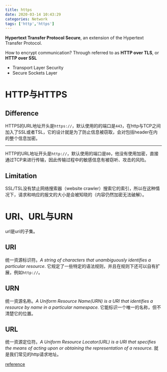 ```yaml
---
title: https
date: 2020-03-14 10:43:29
categories: Network
tags: ['http','https']
---
```


**Hypertext Transfer Protocol Secure**, an extension of the Hypertext Transfer Protocol. 

How to encrypt communication? Through referred to as **HTTP over TLS**, or **HTTP over SSL**

- Transport Layer Security
- Secure Sockets Layer

<!-- more -->

# HTTP与HTTPS



## Difference

HTTPS的URL地址开头是`https://`，默认使用的的端口是`443`，在http与TCP之间加入了SSL或者TSL，它的设计就是为了防止信息被窃取，会对包括header在内的整个信息加密。

---

HTTP的URL地址开头是`http://`，默认使用的端口是`80`，他没有使用加密，直接通过TCP来进行传输，因此传输过程中的敏感信息有被窃听、攻击的风险。



## Limitation

SSL/TSL没有禁止网络搜索器（website crawler）搜索它的索引，所以在这种情况下，请求和响应的报文的大小是会被知晓的（内容仍然加密无法破解）。



# URI、URL与URN

url是uri的子集。

## URI

统一资源标识符。*A string of characters that unambiguously identifies a particular resource*.  它规定了一些特定的语法规则，并且在规则下还可以自有扩展，例如`http://`。

## URN

统一资源名称。*A Uniform Resource Name(URN) is a URI that identifies a resource by name in a particular namespace.* 它能标识一个唯一的名称，但不清楚它的位置。

## URL

统一资源定位符。*A Uniform Resource Locator(URL) is a URI that specifies the means of acting upon or obtaining the representation of a resource.* 就是我们常见的http请求地址。

[reference](https://en.wikipedia.org/wiki/Uniform_Resource_Identifier)